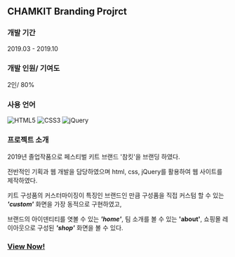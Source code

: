 ## CHAMKIT Branding Projrct

### 개발 기간
2019.03 - 2019.10 

### 개발 인원/ 기여도
2인/ 80%

### 사용 언어
![HTML5](https://img.shields.io/badge/html5-%23E34F26.svg?style=for-the-badge&logo=html5&logoColor=white)
![CSS3](https://img.shields.io/badge/css3-%231572B6.svg?style=for-the-badge&logo=css3&logoColor=white)
![jQuery](https://img.shields.io/badge/jquery-%230769AD.svg?style=for-the-badge&logo=jquery&logoColor=white)


### 프로젝트 소개

2019년 졸업작품으로 페스티벌 키트 브랜드 '참킷'을 브랜딩 하였다. 

전반적인 기획과 웹 개발을 담당하였으며 html, css, jQuery를 활용하여 웹 사이트를 제작하였다. 

키트 구성품의 커스터마이징이 특징인 브랜드인 만큼 구성품을 직접 커스텀 할 수 있는 ___'custom'___ 화면을 가장 동적으로 구현하였고, 

브랜드의 아이덴티티를 엿볼 수 있는 ___'home'___, 팀 소개를 볼 수 있는 ____'about'____, 쇼핑몰 레이아웃으로 구성된 ___'shop'___ 화면을 볼 수 있다. 

### [View Now!](https://reverofyoung.github.io/chamkit-project/)
